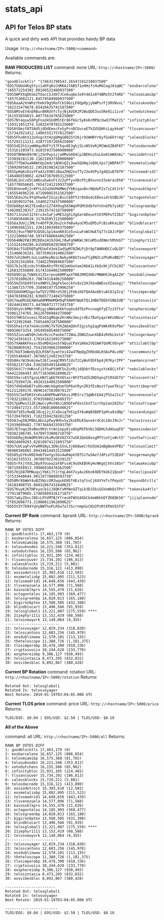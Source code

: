 # stats_api

## API for Telos BP stats

A quick and dirty web API that provides handy BP data

Usage:  `http://<hostname/IP>:5000/<command>`

Available commands are:

**RAW PRODUCERS LIST**
command: none
URL:  `http://<hostname/IP>:5000/`
Returns:

    "goodblocktls" "174631790543.26547241210937500" "EOS7GbbU4Kg5Yyi1aRFqHiCHRKAJ7ABSf1oHHzfcHuMGCwgJA1qWC" "eosbarcelona" "166571254302.80160522460937500" "EOS5WPXXqDbSm2TdacCSJdm7JCe6uq6eJe9t4A1x8f4BMz5t2fmRb" "telosmiamibp" "165753602121.04574584960937500" "EOS6aaA2VnWhzYhmkV9gSRofCkS9GcLF8QpRpjybWPsrFjSRVNvxL" "telosuknodes" "162215479678.65426635742187500" "EOS8MteEY4nERBurBRRUVfcTyjNjAVER2P2WuQDE3so5Re91i1iv4" "votedutcheos" "161555856015.88775634765625000" "EOS7Nt4qswS6PgFnxd4SUdM5tEr86fbGr5yKoKcMPQcXwdJTMaY2S" "infinitybloc" "159311051374.52032470703125000" "EOS6YDmzf8T58d5j6DdEmxcFoSyPrnDCUvceETkZdSQHhiLqykkoK" "tlsvancouver" "157342921412.14065551757812500" "EOS5FhxNtX12oXngrXtHzgbMgG8BZSY26jr92WHRYr6yfGo6kYr4g" "caleosblocks" "157292111211.42877197265625000" "EOS5dE2h1zymNHqu9UFYj57F5qv8E3ghjSLxNSVoRjMCWeGZB4F6T" "telosdacnode" "153161205973.81835937500000000" "EOS8fBHWo89rNCj25nPwyszjoHMvG6D4CpJBEHco5uLbx6CmWXnAi" "eosiodetroit" "153036181130.11621093750000000" "EOS77fbWJwaNAWt8p2mdc1ADKnQZi3ww5QUNqJoQ9LVps7jWBPAtT" "eosmetaliobp" "150920950532.19528198242187500" "EOS5pHqKcDzoYFa42zX98tzBaaZHQ2nsfTyJ3e4VPyJg4Q2uB78fR" "telosmadrid1" "146486559062.42947387695312500" "EOS8LSnCvd5CaN6sa5wbsFtJ2ZyPfyvXDcP5jBhxvnn33xAracDh8" "tlsvenezuela" "145770956685.76547241210937500" "EOS8VeneRj2rAPtLdJuU9VM4MWeZYbRiqavBnrNQdeP2z7iC4tJrk" "kainosblkpro" "145554696220.47109985351562500" "EOS5EdaJGc9YqXhwdwf2SipjBuiCEBYY2r8S8odcEDexidrGSBbJk" "octagontelos" "141859932794.15405273437500000" "EOS688gt4GZ7ExeBzn1Z78X9ug583WqVPGMtDdbfmfnVnGPb7yiKG" "telosgreenbp" "140208130257.23913574218750000" "EOS71Jn2wt32tEru3xSaFjeMES2gXiXgGarmDeuotVUtM5Puf23b2" "bigironbptex" "135885048628.31762695312500000" "EOS6a3UUjj3MLYn4DfP2KJbu2ckfmBu4yoCM5uEM5zFcBioKKxLQU" "blindblocart" "134965661151.32611083984375000" "EOS5j9uxf9BF9JQSELSp14oeN93Ce5vuLwFoWCHwETq77x18JcPQH" "telosglobal1" "132210066748.50747680664062500" "EOS64HW2FWJ3M2DEmiH19JGHLt8wFqhWKWc3KCeMSsdENmrhMVUGT" "21zephyr1111" "131524194286.61589050292968750" "EOS84cTSUERQTgPEUwFd3ekZadSpM78ZWLPjDt9pTANRHDCCvQLGF" "telosnewyork" "131480636181.38735961914062500" "EOS7uh28mPLSuLsaA9eyNoiLNwky4KDU7sxwfCg9NZcsPhdKxBB2f" "telosvoyager" "128292342869.72482299804687500" "EOS7kJo3Ezsbc5Y4BeAhzfRtXQ1mUGeVamJAbA1LXkQcNtjFChi9Z" "teloscantons" "126832556800.61743164062500000" "EOS69ECgLTUWXk31ZSxrpno88MFqxXTN8JRMZXHGrMNWH53kqA1ZH" "eosdublinwow" "125701006263.78674316406250000" "EOS5HZShDd9tSteXWRYLZAgFk5eoikVs8x21HJkbaQWEosXZasegj" "theteloscope" "113887257709.35890197753906250" "EOS5AUGHMZqpcSwTQY2fMDrUS38j2FmbiKbTQmXAoQbtuAC6JyZcq" "tlosimperabp" "104783898282.63665771484375000" "EOS7mwQMibEXWdaA8MMHmMQH9qPX8W9YWpKTQi2HBkTDEbYSNbZdB" "cryptosuviio" "102446199273.44786071777343750" "EOS8XyVc6MNrtMRigjxNWdaK6bYoqXvddTbzPncnag6fyE7zi5fta" "eosphereiobp" "93061274765.36126708984375000" "EOS5fNhSCnuesLTDz61gMGqeZHrANx3mujc4Es7BaVyqarWVuUNza" "telosintasia" "84732952040.75854492187500000" "EOS5ha1vtA7nG4vzU4NjTkTUhZAEmQUnF2gjshg1qgPoWkXK9sPbe" "eosvibesbloc" "80928673354.19549560546875000" "EOS5ZiocwWSQhJxKv9zzcPaobe772WoLZDWGZzwnXbB4zRVbLkxt4" "telosgermany" "79214391633.17816162109375000" "EOS7XAWAKFmsvc85oMD42eo5fAQuaCPaViWXe2VQ1WATQoMCVEnyH" "atticlabtlbp" "78288069192.75415039062500000" "EOS7kbT3mBeUyQ2LRSNf3yanYei42w4TNpQgZhRbdALH3AuPALvHQ" "csxcommunity" "72855484647.38780212402343750" "EOS8HsrWJ9omjmwt26fieagCM95f2dsT2CyWuFQSFbp4jR7KyrZPF" "swedencornet" "65582137104.53025054931640625" "EOS56tC7rVHKnsFi5fhaPtbMF5nZuYRji6QhbtfDzxyxYsK8CLYF4" "nebulablocks" "64412266493.05771636962890625" "EOS59xrvESTgzoLHN7Cq6D7KX8tazr8FXTS4ZkZHD5qnqTCRXdGTG" "teloscentral" "64179394726.49243164062500000" "EOS74hEm6bB7txDUcmWck6gHnmfbP6atRynZR3fEsNozt7yweTKip" "eostribeprod" "61211289176.98981475830078125" "EOS5SCSeFbKSYsKoiAH8PKwWYbkzsJME5rs73gWbtEA4jPSSaJ1xJ" "eosvenezuela" "57832120832.97035980224609375" "EOS7pUMws312EjWwCcyMvV8hJiN5DFePdxsCknTJsrthp1an2AZXu" "telosafrique" "57240472723.55710601806640625" "EOS6f185z9wQEJ8cqj2jJCxDoiq7h61p5Y6uWqN3B8P2pHta8sQNp" "eossandiego1" "55729470591.71821594238281250" "EOS8Jug5NJM8bLAEnipPwy9HhvSy2knERLK5wve4r4Cdc18nJ9nJr" "telos1russia" "52939689482.77073669433593750" "EOS7ETnqeJ6vBmv9KVcttAn1opy8joQUpMSFbVbc3QDHLhdAGuqFD" "bpeosindexio" "50382106745.54789733886718750" "EOS6ERqjRoWdMS99iVkuMvGKV8ZYX7wSK1QeG8oxgMfYcoYjxWct5" "southafrica1" "49024609203.82810974121093750" "EOS7uUCaqFvVYwRM1NyL3DNjGSnL3j668weCrhU3UA1mBgNomVPB1" "telosunlimit" "46986586865.89434814453125000" "EOS85yGYKxN9Z4mbfVwYgs5Gv4wR4pkYDTSifw5AefJdPiofS3EUd" "eosgermanybp" "43162335531.30780792236328125" "EOS5rFXjYXdL2By97Uuea2aY8Fss4C9uUkEBVKyHvNKgdjXVx3ASn" "telawakeiobp" "38715938913.70986938476562500" "EOS7HjD87RMNuqujYbKi7YJrYqL4mX7xyAx26bn69DEYkUk21QooF" "teleclipse24" "37533440644.90110778808593750" "EOS8Mr8bWmY4uBZ5NzcGMJwqxkEKEf4EstqfzvCj6UVYeTv7Pmyo5" "beyondbtctls" "34103400755.86032867431640625" "EOS7KuyKJKTHPxyxCb11J6QKfxMYWxUZTqik3DJ5biGGVoWbQsTPn" "tokenika4tls" "27913079605.17485809326171875" "EOS7a6yZGncJ8EcLFhVMTBJYfreoXFWSG4XbCb4oW6khDfZK6Qk56" "jijiplannode" "27852696773.21006011962890625" "EOS5VZY7D94YqVyBWThoPLR5w7a7JScrnmpGvCKU2PzRtXPmVSSfd"

**Current BP Rank**
command: bprank
URL:  `http://<hostname/IP>:5000/bprank`
Returns:

    RANK BP VOTES DIFF
    1: goodblocktls 17,463,179 (0)
    2: eosbarcelona 16,657,125 (806,054)
    3: telosmiamibp 16,575,360 (81,765)
    4: telosuknodes 16,221,548 (353,812)
    5: votedutcheos 16,155,586 (65,962)
    6: infinitybloc 15,931,105 (224,481)
    7: tlsvancouver 15,734,292 (196,813)
    8: caleosblocks 15,729,211 (5,081)
    9: telosdacnode 15,316,121 (413,090)
    10: eosiodetroit 15,303,618 (12,503)
    11: eosmetaliobp 15,092,095 (211,523)
    12: telosmadrid1 14,648,656 (443,439)
    13: tlsvenezuela 14,577,096 (71,560)
    14: kainosblkpro 14,555,470 (21,626)
    15: octagontelos 14,185,993 (369,477)
    16: telosgreenbp 14,020,813 (165,180)
    17: bigironbptex 13,588,505 (432,308)
    18: blindblocart 13,496,566 (91,939)
    19: telosglobal1 13,221,007 (275,559) ****
    20: 21zephyr1111 13,152,419 (68,588)
    21: telosnewyork 13,148,064 (4,355)
    -------------------------
    22: telosvoyager 12,829,234 (318,830)
    23: teloscantons 12,683,256 (145,978)
    24: eosdublinwow 12,570,101 (113,155)
    25: theteloscope 11,388,726 (1,181,375)
    26: tlosimperabp 10,478,390 (910,336)
    27: cryptosuviio 10,244,620 (233,770)
    28: eosphereiobp 9,306,127 (938,493)
    29: telosintasia 8,473,295 (832,832)
    30: eosvibesbloc 8,092,867 (380,428)

**Current BP Rotation**
command: rotation
URL:  `http://<hostname/IP>:5000/rotation`
Returns:

    Rotated Out: telosglobal1
    Rotated In: telosvoyager
    Next Rotate: 2019-01-19T03:04:05.000 UTC

**Current TLOS price**
command: price
URL:  `http://<hostname/IP>:5000/price`
Returns:

    TLOS/EOS: $0.04 | EOS/USD: $2.50 | TLOS/USD: $0.10

**All of the Above**

command: all URL: `http://<hostname/IP>:5000/all` Returns: 

    RANK BP VOTES DIFF 
    1: goodblocktls 17,463,179 (0) 
    2: eosbarcelona 16,657,125 (806,054) 
    3: telosmiamibp 16,575,360 (81,765) 
    4: telosuknodes 16,221,548 (353,812) 
    5: votedutcheos 16,155,586 (65,962) 
    6: infinitybloc 15,931,105 (224,481) 
    7: tlsvancouver 15,734,292 (196,813) 
    8: caleosblocks 15,729,211 (5,081) 
    9: telosdacnode 15,316,121 (413,090) 
    10: eosiodetroit 15,303,618 (12,503) 
    11: eosmetaliobp 15,092,095 (211,523) 
    12: telosmadrid1 14,648,656 (443,439) 
    13: tlsvenezuela 14,577,096 (71,560) 
    14: kainosblkpro 14,555,470 (21,626) 
    15: octagontelos 14,185,993 (369,477) 
    16: telosgreenbp 14,020,813 (165,180) 
    17: bigironbptex 13,588,505 (432,308) 
    18: blindblocart 13,496,566 (91,939) 
    19: telosglobal1 13,221,007 (275,559) **** 
    20: 21zephyr1111 13,152,419 (68,588) 
    21: telosnewyork 13,148,064 (4,355)
    /-----------------------
    22: telosvoyager 12,829,234 (318,830)
    23: teloscantons 12,683,256 (145,978)
    24: eosdublinwow 12,570,101 (113,155)
    25: theteloscope 11,388,726 (1,181,375)
    26: tlosimperabp 10,478,390 (910,336)
    27: cryptosuviio 10,244,620 (233,770)
    28: eosphereiobp 9,306,127 (938,493)
    29: telosintasia 8,473,295 (832,832)
    30: eosvibesbloc 8,092,867 (380,428)
    
    -----------------------
    Rotated Out: telosglobal1
    Rotated In: telosvoyager
    Next Rotate: 2019-01-19T03:04:05.000 UTC
    
    ------------------------
    TLOS/EOS: $0.04 | EOS/USD: $2.50 | TLOS/USD: $0.10

<!--stackedit_data:
eyJoaXN0b3J5IjpbMTg5MjQxNDkwNF19
-->